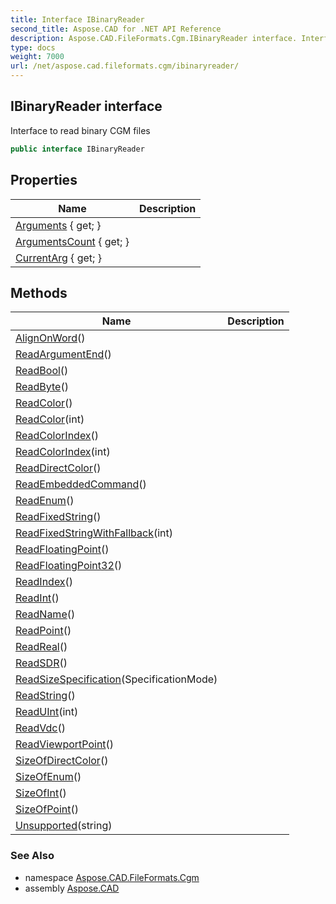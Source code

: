 ```yaml
---
title: Interface IBinaryReader
second_title: Aspose.CAD for .NET API Reference
description: Aspose.CAD.FileFormats.Cgm.IBinaryReader interface. Interface to read binary CGM files
type: docs
weight: 7000
url: /net/aspose.cad.fileformats.cgm/ibinaryreader/
---
```

## IBinaryReader interface

Interface to read binary CGM files

```csharp
public interface IBinaryReader
```

## Properties

| Name | Description |
| --- | --- |
| [Arguments](../../aspose.cad.fileformats.cgm/ibinaryreader/arguments/) { get; } |  |
| [ArgumentsCount](../../aspose.cad.fileformats.cgm/ibinaryreader/argumentscount/) { get; } |  |
| [CurrentArg](../../aspose.cad.fileformats.cgm/ibinaryreader/currentarg/) { get; } |  |

## Methods

| Name | Description |
| --- | --- |
| [AlignOnWord](../../aspose.cad.fileformats.cgm/ibinaryreader/alignonword/)() |  |
| [ReadArgumentEnd](../../aspose.cad.fileformats.cgm/ibinaryreader/readargumentend/)() |  |
| [ReadBool](../../aspose.cad.fileformats.cgm/ibinaryreader/readbool/)() |  |
| [ReadByte](../../aspose.cad.fileformats.cgm/ibinaryreader/readbyte/)() |  |
| [ReadColor](../../aspose.cad.fileformats.cgm/ibinaryreader/readcolor/#readcolor)() |  |
| [ReadColor](../../aspose.cad.fileformats.cgm/ibinaryreader/readcolor/#readcolor_1)(int) |  |
| [ReadColorIndex](../../aspose.cad.fileformats.cgm/ibinaryreader/readcolorindex/#readcolorindex)() |  |
| [ReadColorIndex](../../aspose.cad.fileformats.cgm/ibinaryreader/readcolorindex/#readcolorindex_1)(int) |  |
| [ReadDirectColor](../../aspose.cad.fileformats.cgm/ibinaryreader/readdirectcolor/)() |  |
| [ReadEmbeddedCommand](../../aspose.cad.fileformats.cgm/ibinaryreader/readembeddedcommand/)() |  |
| [ReadEnum](../../aspose.cad.fileformats.cgm/ibinaryreader/readenum/)() |  |
| [ReadFixedString](../../aspose.cad.fileformats.cgm/ibinaryreader/readfixedstring/)() |  |
| [ReadFixedStringWithFallback](../../aspose.cad.fileformats.cgm/ibinaryreader/readfixedstringwithfallback/)(int) |  |
| [ReadFloatingPoint](../../aspose.cad.fileformats.cgm/ibinaryreader/readfloatingpoint/)() |  |
| [ReadFloatingPoint32](../../aspose.cad.fileformats.cgm/ibinaryreader/readfloatingpoint32/)() |  |
| [ReadIndex](../../aspose.cad.fileformats.cgm/ibinaryreader/readindex/)() |  |
| [ReadInt](../../aspose.cad.fileformats.cgm/ibinaryreader/readint/)() |  |
| [ReadName](../../aspose.cad.fileformats.cgm/ibinaryreader/readname/)() |  |
| [ReadPoint](../../aspose.cad.fileformats.cgm/ibinaryreader/readpoint/)() |  |
| [ReadReal](../../aspose.cad.fileformats.cgm/ibinaryreader/readreal/)() |  |
| [ReadSDR](../../aspose.cad.fileformats.cgm/ibinaryreader/readsdr/)() |  |
| [ReadSizeSpecification](../../aspose.cad.fileformats.cgm/ibinaryreader/readsizespecification/)(SpecificationMode) |  |
| [ReadString](../../aspose.cad.fileformats.cgm/ibinaryreader/readstring/)() |  |
| [ReadUInt](../../aspose.cad.fileformats.cgm/ibinaryreader/readuint/)(int) |  |
| [ReadVdc](../../aspose.cad.fileformats.cgm/ibinaryreader/readvdc/)() |  |
| [ReadViewportPoint](../../aspose.cad.fileformats.cgm/ibinaryreader/readviewportpoint/)() |  |
| [SizeOfDirectColor](../../aspose.cad.fileformats.cgm/ibinaryreader/sizeofdirectcolor/)() |  |
| [SizeOfEnum](../../aspose.cad.fileformats.cgm/ibinaryreader/sizeofenum/)() |  |
| [SizeOfInt](../../aspose.cad.fileformats.cgm/ibinaryreader/sizeofint/)() |  |
| [SizeOfPoint](../../aspose.cad.fileformats.cgm/ibinaryreader/sizeofpoint/)() |  |
| [Unsupported](../../aspose.cad.fileformats.cgm/ibinaryreader/unsupported/)(string) |  |

### See Also

* namespace [Aspose.CAD.FileFormats.Cgm](../../aspose.cad.fileformats.cgm/)
* assembly [Aspose.CAD](../../)


